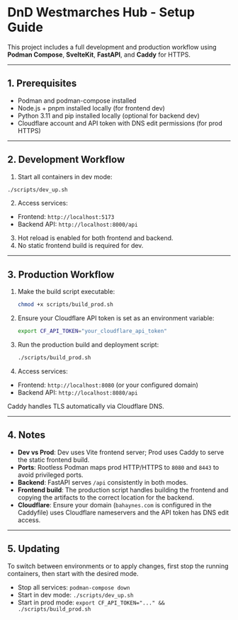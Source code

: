 # DnD Westmarches Hub - Setup Guide

This project includes a full development and production workflow using **Podman Compose**, **SvelteKit**, **FastAPI**, and **Caddy** for HTTPS.

---

## 1. Prerequisites

- Podman and podman-compose installed
- Node.js + pnpm installed locally (for frontend dev)
- Python 3.11 and pip installed locally (optional for backend dev)
- Cloudflare account and API token with DNS edit permissions (for prod HTTPS)

---

## 2. Development Workflow

1. Start all containers in dev mode:

```bash
./scripts/dev_up.sh
```

2. Access services:

* Frontend: `http://localhost:5173`
* Backend API: `http://localhost:8000/api`

3. Hot reload is enabled for both frontend and backend.
4. No static frontend build is required for dev.

---

## 3. Production Workflow

1.  Make the build script executable:
    ```bash
    chmod +x scripts/build_prod.sh
    ```

2.  Ensure your Cloudflare API token is set as an environment variable:
    ```bash
    export CF_API_TOKEN="your_cloudflare_api_token"
    ```

3.  Run the production build and deployment script:
    ```bash
    ./scripts/build_prod.sh
    ```

4. Access services:

* Frontend: `http://localhost:8080` (or your configured domain)
* Backend API: `http://localhost:8080/api`

Caddy handles TLS automatically via Cloudflare DNS.

---

## 4. Notes

* **Dev vs Prod**: Dev uses Vite frontend server; Prod uses Caddy to serve the static frontend build.
* **Ports**: Rootless Podman maps prod HTTP/HTTPS to `8080` and `8443` to avoid privileged ports.
* **Backend**: FastAPI serves `/api` consistently in both modes.
* **Frontend build**: The production script handles building the frontend and copying the artifacts to the correct location for the backend.
* **Cloudflare**: Ensure your domain (`bahaynes.com` is configured in the Caddyfile) uses Cloudflare nameservers and the API token has DNS edit access.

---

## 5. Updating

To switch between environments or to apply changes, first stop the running containers, then start with the desired mode.

*   Stop all services: `podman-compose down`
*   Start in dev mode: `./scripts/dev_up.sh`
*   Start in prod mode: `export CF_API_TOKEN="..." && ./scripts/build_prod.sh`
